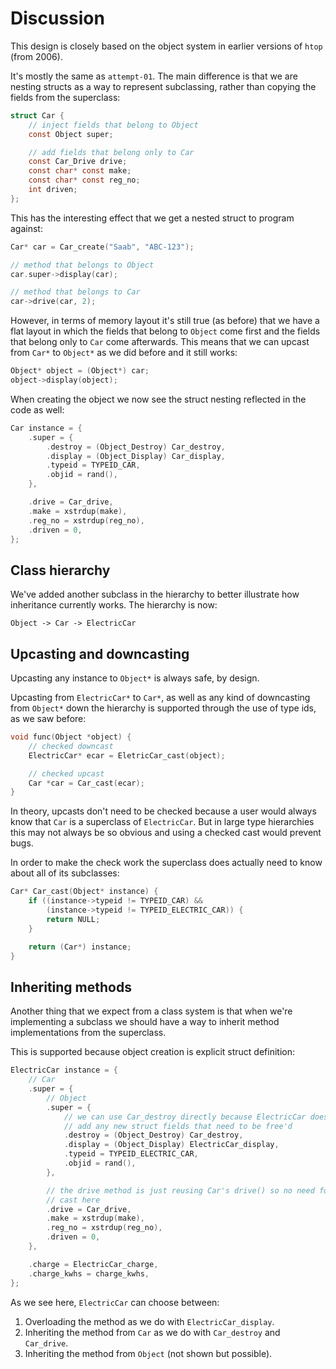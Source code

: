 # Discussion

This design is closely based on the object system in earlier versions of `htop` (from 2006).

It's mostly the same as `attempt-01`. The main difference is that we are nesting structs as a way to represent subclassing, rather than copying the fields from the superclass:

```c
struct Car {
    // inject fields that belong to Object
    const Object super;

    // add fields that belong only to Car
    const Car_Drive drive;
    const char* const make;
    const char* const reg_no;
    int driven;
};
```

This has the interesting effect that we get a nested struct to program against:

```c
Car* car = Car_create("Saab", "ABC-123");

// method that belongs to Object
car.super->display(car);

// method that belongs to Car
car->drive(car, 2);
```

However, in terms of memory layout it's still true (as before) that we have a flat layout in which the fields that belong to `Object` come first and the fields that belong only to `Car` come afterwards. This means that we can upcast from `Car*` to `Object*` as we did before and it still works:

```c
Object* object = (Object*) car;
object->display(object);
```

When creating the object we now see the struct nesting reflected in the code as well:

```c
Car instance = {
    .super = {
        .destroy = (Object_Destroy) Car_destroy,
        .display = (Object_Display) Car_display,
        .typeid = TYPEID_CAR,
        .objid = rand(),
    },

    .drive = Car_drive,
    .make = xstrdup(make),
    .reg_no = xstrdup(reg_no),
    .driven = 0,
};
```


## Class hierarchy

We've added another subclass in the hierarchy to better illustrate how inheritance currently works. The hierarchy is now:

`Object -> Car -> ElectricCar`


## Upcasting and downcasting

Upcasting any instance to `Object*` is always safe, by design.

Upcasting from `ElectricCar*` to `Car*`, as well as any kind of downcasting from `Object*` down the hierarchy is supported through the use of type ids, as we saw before:

```c
void func(Object *object) {
    // checked downcast
    ElectricCar* ecar = EletricCar_cast(object);

    // checked upcast
    Car *car = Car_cast(ecar);
}
```

In theory, upcasts don't need to be checked because a user would always know that `Car` is a superclass of `ElectricCar`. But in large type hierarchies this may not always be so obvious and using a checked cast would prevent bugs.

In order to make the check work the superclass does actually need to know about all of its subclasses:

```c
Car* Car_cast(Object* instance) {
    if ((instance->typeid != TYPEID_CAR) &&
        (instance->typeid != TYPEID_ELECTRIC_CAR)) {
        return NULL;
    }

    return (Car*) instance;
}
```


## Inheriting methods

Another thing that we expect from a class system is that when we're implementing a subclass we should have a way to inherit method implementations from the superclass.

This is supported because object creation is explicit struct definition:

```c
ElectricCar instance = {
    // Car
    .super = {
        // Object
        .super = {
            // we can use Car_destroy directly because ElectricCar doesn't
            // add any new struct fields that need to be free'd
            .destroy = (Object_Destroy) Car_destroy,
            .display = (Object_Display) ElectricCar_display,
            .typeid = TYPEID_ELECTRIC_CAR,
            .objid = rand(),
        },

        // the drive method is just reusing Car's drive() so no need for a
        // cast here
        .drive = Car_drive,
        .make = xstrdup(make),
        .reg_no = xstrdup(reg_no),
        .driven = 0,
    },

    .charge = ElectricCar_charge,
    .charge_kwhs = charge_kwhs,
};
```

As we see here, `ElectricCar` can choose between:

1. Overloading the method as we do with `ElectricCar_display`.
2. Inheriting the method from `Car` as we do with `Car_destroy` and `Car_drive`.
3. Inheriting the method from `Object` (not shown but possible).